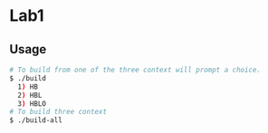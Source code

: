 # Lab1
## Usage
```bash
# To build from one of the three context will prompt a choice.
$ ./build
  1) HB
  2) HBL
  3) HBLO
# To build three context
$ ./build-all
```

